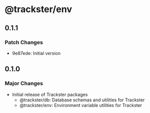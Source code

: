 # @trackster/env

## 0.1.1

### Patch Changes

- 9e87ede: Initial version

## 0.1.0

### Major Changes

- Initial release of Trackster packages
  - @trackster/db: Database schemas and utilities for Trackster
  - @trackster/env: Environment variable utilities for Trackster

